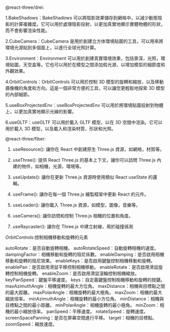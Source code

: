 @react-three/drei:

1.BakeShadows：BakeShadows 可以將陰影效果儲存到網格中，以減少動態陰影的計算複雜度。它可以用於處理陰影投射，以更加真實地顯示實體物體的形狀，而不會影響渲染性能。

2.CubeCamera：CubeCamera 是用於創建立方体環境貼圖的工具，可以用來將環境光源貼到多個面上，以進行全球光照計算。

3.Environment：Environment 可以用於創建真實環境效果，包括景深，光照，環境貼圖，天空盒等。它也可以用於在模型之間添加假光源，以增加模型的細節度和外觀效果。

4.OrbitControls：OrbitControls 可以用於控制 3D 模型的旋轉和縮放，以及移動摄像機的角度和方向。這是一個非常方便的工具，可以讓您更輕鬆地探索 3D 模型的內部細節。

5.useBoxProjectedEnv：useBoxProjectedEnv 可以用於將環境貼圖投射到物體上，以更加真實地顯示光線的影響。

6.useGLTF：useGLTF 可以用於載入 GLTF 模型，以在 3D 空間中渲染。它可以用於載入 3D 模型，以及載入和渲染材質，形狀和光照。

@react-three/fiber:

1. useResource(): 讓你在 React 中創建原生 Three.js 資源，如網格，材質等。

2. useThree(): 提供 React Three.js 的基本上下文，讓你可以訪問 Three.js 內建的物件，如相機，光源，環境等。

3. useUpdate(): 讓你在更新 Three.js 資源時使用類似 React useState 的邏輯。

4. useFrame(): 讓你在每一個 Three.js 繪製框架中更新 React 的元件。

5. useLoader(): 讓你載入 Three.js 資源，如模型，圖像，音樂等。

6. useCamera(): 讓你訪問和控制 Three.js 相機的位置和角度。

7. useRaycaster(): 讓你在 Three.js 中建立射線，用於碰撞偵測

_OrbitControls_:控制相機移動和旋轉的元素

autoRotate：是否自動旋轉相機。
autoRotateSpeed：自動旋轉相機的速度。
dampingFactor：相機移動和旋轉的阻尼係數。
enableDamping：是否啟用相機移動和旋轉的阻尼效果。
enableKeys：是否啟用鍵盤控制相機移動和旋轉。
enablePan：是否啟用滑鼠平移控制相機移動。
enableRotate：是否啟用滑鼠旋轉控制相機旋轉。
enableZoom：是否啟用滑鼠滾輪控制相機縮放。
keyPanSpeed：鍵盤平移速度。
keys：自定義鍵盤控制相機移動和旋轉的按鍵。
maxAzimuthAngle：相機旋轉的最大方位角。
maxDistance：相機與目標點之間的最大距離。
maxPolarAngle：相機旋轉的最大極角。
maxZoom：相機的最大縮放倍率。
minAzimuthAngle：相機旋轉的最小方位角。
minDistance：相機與目標點之間的最小距離。
minPolarAngle：相機旋轉的最小極角。
minZoom：相機的最小縮放倍率。
panSpeed：平移速度。
rotateSpeed：旋轉速度。
screenSpacePanning：是否在屏幕空間進行平移。
target：相機的目標點。
zoomSpeed：縮放速度。
